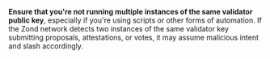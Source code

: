 <div className="admonition admonition-caution alert alert--warning"><div className="admonition-content"><p><strong>Ensure that you're not running multiple instances of the same validator public key</strong>, especially if you're using scripts or other forms of automation. If the Zond network detects two instances of the same validator key submitting proposals, attestations, or votes, it may assume malicious intent and slash accordingly.</p></div></div>